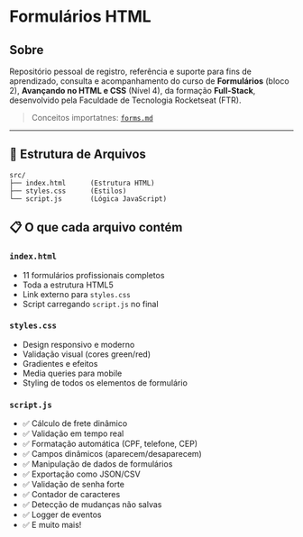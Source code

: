 # Formulários HTML

## Sobre

Repositório pessoal de registro, referência e suporte para fins de aprendizado, consulta e acompanhamento do curso de **Formulários** (bloco 2), **Avançando no HTML e CSS** (Nível 4), da formação **Full-Stack**, desenvolvido pela Faculdade de Tecnologia Rocketseat (FTR).

> Conceitos importatnes: [`forms.md`](./.github/docs/content/forms.md)

---

## 📁 Estrutura de Arquivos

```plaintext
src/
├── index.html      (Estrutura HTML)
├── styles.css      (Estilos)
└── script.js       (Lógica JavaScript)
```

## 📋 O que cada arquivo contém

### `index.html`

- 11 formulários profissionais completos
- Toda a estrutura HTML5
- Link externo para `styles.css`
- Script carregando `script.js` no final

### `styles.css`

- Design responsivo e moderno
- Validação visual (cores green/red)
- Gradientes e efeitos
- Media queries para mobile
- Styling de todos os elementos de formulário

### `script.js`

- ✅ Cálculo de frete dinâmico
- ✅ Validação em tempo real
- ✅ Formatação automática (CPF, telefone, CEP)
- ✅ Campos dinâmicos (aparecem/desaparecem)
- ✅ Manipulação de dados de formulários
- ✅ Exportação como JSON/CSV
- ✅ Validação de senha forte
- ✅ Contador de caracteres
- ✅ Detecção de mudanças não salvas
- ✅ Logger de eventos
- ✅ E muito mais!
